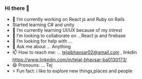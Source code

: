 ### Hi there 👋

- 🔭 I’m currently working on React js and Ruby on Rails
-  Started learning C# and unity 
- 🌱 I’m currently learning UI/UX because of my intrest
- 👯 I’m looking to collaborate on ...React js and firebase
- 🤔 I’m looking for help with ...
- 💬 Ask me about ... Anything
- 📫 How to reach me: ... tejalbhavsar02@gmail.com , linkdin https://www.linkedin.com/in/tejal-bhavsar-ba0130173/
- 😄 Pronouns: ... Tej
- ⚡ Fun fact: i like to explore new things,places and people
